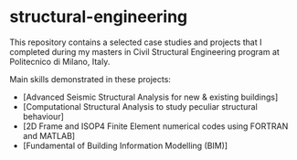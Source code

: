 # structural-engineering

This repository contains a selected case studies and projects that I completed
during my masters in Civil Structural Engineering program at Politecnico di
Milano, Italy.

Main skills demonstrated in these projects:

- [Advanced Seismic Structural Analysis for new & existing buildings]
- [Computational Structural Analysis to study peculiar structural behaviour]
- [2D Frame and ISOP4 Finite Element numerical codes using FORTRAN and MATLAB]
- [Fundamental of Building Information Modelling (BIM)]
